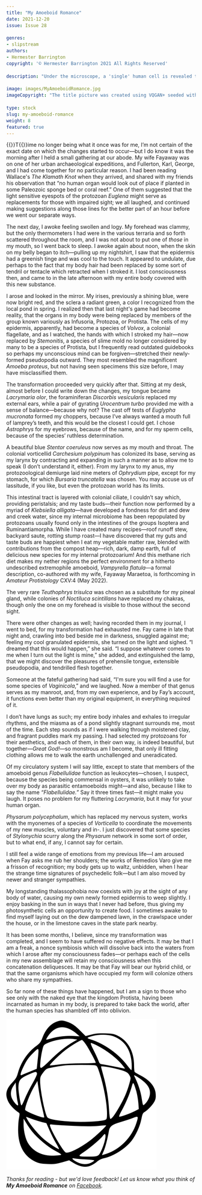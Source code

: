 ```yaml
---
title: "My Amoeboid Romance"
date: 2021-12-20
issue: Issue 28

genres:
- slipstream
authors:
- Hermester Barrington
copyright: '© Hermester Barrington 2021 All Rights Reserved'

description: "Under the microscope, a 'single' human cell is revealed to be a chaotic community of collaborating entities. What we each see as a body is more like a microbial biosphere—so if, at a stroke, what you are became literally just that, would it even be so bad? Judging by Hermester Barrington's yarn, when Kafka wrote The Metamorphosis he wasn’t just needlessly downbeat, he was thinking too big. And too singular."

image: images/MyAmoeboidRomance.jpg
imageCopyright: "The title picture was created using VQGAN+ seeded with a Creative Commons image by [Spencer Selover](https://www.pexels.com/photo/man-facing-sideways-428364/) and the phrase 'a man made of bacteria', composited with its source plus an element from [kate_krav](https://pixabay.com/photos/photos-pictures-people-antique-889168/). A video of the VQGAN+ process can be seen [here](https://youtu.be/8yVsJC-Y010)."

type: stock
slug: my-amoeboid-romance
weight: 8
featured: true
---
```


{{<glyph>}}T{{</glyph>}}ime no longer being what it once was for me, I’m not certain of the exact date on which the changes started to occur—but I do know it was the morning after I held a small gathering at our abode. My wife Fayaway was on one of her urban archaeological expeditions, and Fullerton, Karl, George, and I had come together for no particular reason. I had been reading Wallace's *The Klamath Knot* when they arrived, and shared with my friends his observation that “no human organ would look out of place if planted in some Paleozoic sponge bed or coral reef.” One of them suggested that the light sensitive eyespots of the protozoan *Euglena* might serve as replacements for those with impaired sight; we all laughed, and continued making suggestions along those lines for the better part of an hour before we went our separate ways.  	

The next day, I awoke feeling swollen and logy. My forehead was clammy, but the only thermometers I had were in the various terraria and so forth scattered throughout the room, and I was not about to put one of *those* in my mouth, so I went back to sleep. I awoke again about noon, when the skin on my belly began to itch—pulling up my nightshirt, I saw that the epidermis had a greenish tinge and was cool to the touch. It appeared to undulate, due perhaps to the fact that my body hair had been replaced by some sort of tendril or tentacle which retracted when I stroked it. I lost consciousness then, and came to in the late afternoon with my entire body covered with this new substance.

I arose and looked in the mirror. My irises, previously a shining blue, were now bright red, and the sclera a radiant green, a color I recognized from the local pond in spring. I realized then that last night's game had become reality, that the organs in my body were being replaced by members of the group known variously as Infusoria, Protozoa, or Protista. The cells of my epidermis, apparently, had become a species of *Volvox*, a colonial flagellate, and as I watched, the hands with which I stroked my hair—now replaced by *Stemonitis*, a species of slime mold no longer considered by many to be a species of Protista, but I frequently read outdated guidebooks so perhaps my unconscious mind can be forgiven—stretched their newly-formed pseudopodia outward. They most resembled the magnificent *Amoeba proteus*, but not having seen specimens this size before, I may have misclassified them.

The transformation proceeded very quickly after that. Sitting at my desk, almost before I could write down the changes, my tongue became *Lacrymaria olor*, the foraminiferan *Discorbis vesicularis* replaced my external ears, while a pair of gyrating *Urocentrum turbo* provided me with a sense of balance—because why not? The cast off tests of *Euglypha mucronata* formed my choppers, because I’ve always wanted a mouth full of lamprey’s teeth, and this would be the closest I could get. I chose *Astrophrys* for my eyebrows, because of the name, and for my sperm cells, because of the species’ ruthless determination. 

A beautiful blue *Stentor coeruleus* now serves as my mouth and throat. The colonial vorticellid *Carchesium polypinum* has colonized its base, serving as my larynx by contracting and expanding in such a manner as to allow me to speak (I don’t understand it, either). From my larynx to my anus, my protozoological demiurge laid nine meters of *Ophrydium* pipe, except for my stomach, for which *Bursaria truncatella* was chosen. You may accuse us of lassitude, if you like, but even the protozoan world has its limits. 

This intestinal tract is layered with colonial ciliate, I couldn’t say which, providing peristalsis; and my taste buds—their function now performed by a myriad of *Klebsiella alligata*—have developed a fondness for dirt and dew and creek water, since my internal microbiome has been repopulated by protozoans usually found only in the intestines of the groups Isoptera and Ruminantiamorpha. While I have created many recipes—roof runoff stew, backyard saute, rotting stump roast—I have discovered that my guts and taste buds are happiest when I eat my vegetable matter raw, blended with contributions from the compost heap—rich, dark, damp earth, full of delicious new species for my internal protozoarium! And this methane rich diet makes my nether regions the perfect environment for a hitherto undescribed extremophile amoeboid, *Vampyrella flatula*—a formal description, co-authored with my wife, Fayaway Maraetoa, is forthcoming in *Amateur Protistology* CXV:4 (May 2022).

The very rare *Teuthophrys trisulca* was chosen as a substitute for my pineal gland, while colonies of *Noctiluca scintillans* have replaced my chakras, though only the one on my forehead is visible to those without the second sight.

There were other changes as well; having recorded them in my journal, I went to bed, for my transformation had exhausted me. Fay came in late that night and, crawling into bed beside me in darkness, snuggled against me; feeling my cool granulated epidermis, she turned on the light and sighed. “I dreamed that this would happen,” she said. “I suppose whatever comes to me when I turn out the light is mine,” she added, and extinguished the lamp, that we might discover the pleasures of prehensile tongue, extensible pseudopodia, and tendrilled flesh together.

Someone at the fateful gathering had said, “I'm sure you will find a use for some species of *Vaginicola*,” and we laughed. Now a member of that genus serves as my manroot, and, from my own experience, and by Fay’s account, it functions even better than my original equipment, in everything required of it.

I don’t have lungs as such; my entire body inhales and exhales to irregular rhythms, and the miasma as of a pond slightly stagnant surrounds me, most of the time. Each step sounds as if I were walking through moistened clay, and fragrant puddles mark my passing. I had selected my protozoans for their aesthetics, and each of them, in their own way, is indeed beautiful, but together—*Great God!*—so monstrous am I become, that only ill fitting clothing allows me to walk the earth unchallenged and uneradicated.

Of my circulatory system I will say little, except to state that members of the amoeboid genus *Flabellulidae* function as leukocytes—chosen, I suspect, because the species being commensal in oysters, it was unlikely to take over my body as parasitic entamoeboids might—and also, because I like to say the name *“Flabellulidae.”* Say it three times fast—it might make you laugh. It poses no problem for my fluttering *Lacrymaria*, but it may for your human organ.

*Physarum polycephalum*, which has replaced my nervous system, works with the myonemes of a species of *Vorticella* to coordinate the movements of my new muscles, voluntary and in-. I just discovered that some species of *Stylonychia* scurry along the *Physarum* network in some sort of order, but to what end, if any, I cannot say for certain. 

I still feel a wide range of emotions from my previous life—I am aroused when Fay asks me rub her shoulders; the works of Remedios Varo give me a frisson of recognition; my body gets up to waltz, unbidden, when I hear the strange time signatures of psychedelic folk—but I am also moved by newer and stranger sympathies. 

My longstanding thalassophobia now coexists with joy at the sight of any body of water, causing my own newly formed epidermis to weep slightly. I enjoy basking in the sun in ways that I never had before, thus giving my photosynthetic cells an opportunity to create food. I sometimes awake to find myself laying out on the dew dampened lawn, in the crawlspace under the house, or in the limestone caves in the state park nearby. 

It has been some months, I believe, since my transformation was completed, and I seem to have suffered no negative effects. It may be that I am a freak, a nonce symbiosis which will dissolve back into the waters from which I arose after my consciousness fades—or perhaps each of the cells in my new assemblage will retain my consciousness when this concatenation deliquesces. It may be that Fay will bear our hybrid child, or that the same organisms which have occupied my form will colonize others who share my sympathies.

So far none of these things have happened, but I am a sign to those who see only with the naked eye that the kingdom Protista, having been incarnated as human in my body, is prepared to take back the world, after the human species has shambled off into oblivion. 

![Orbit-lrg](images/Orbit.svg)

*Thanks for reading - but we'd love feedback! Let us know what you think of **My Amoeboid Romance** on [Facebook](https://www.facebook.com/MythaxisMagazine/posts/390778929509772).*
